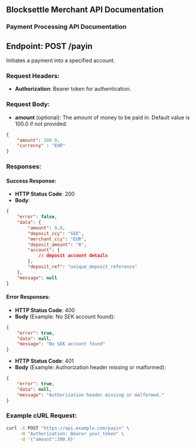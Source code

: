 ## Blocksettle Merchant API Documentation 
### Payment Processing API Documentation

## Endpoint: POST /payin

Initiates a payment into a specified account.

### Request Headers:

- **Authorization**: Bearer token for authentication.

### Request Body:

- **amount** (optional): The amount of money to be paid in. Default value is 100.0 if not provided.

```json
{
    "amount": 200.0,
    "currecny" : "EUR"
}
```

### Responses:

#### Success Response:

- **HTTP Status Code**: 200
- **Body**:

```json
{
    "error": false,
    "data": {
        "amount": 0.0,
        "deposit_ccy": "SEK",
        "merchant_ccy": "EUR",
        "deposit_amount": "0",
        "account": {
            // deposit account details
        },
        "deposit_ref": "unique_deposit_reference"
    },
    "message": null
}
```

#### Error Responses:

- **HTTP Status Code**: 400
- **Body** (Example: No SEK account found):

```json
{
    "error": true,
    "data": null,
    "message": "No SEK account found"
}
```

- **HTTP Status Code**: 401
- **Body** (Example: Authorization header missing or malformed):

```json
{
    "error": true,
    "data": null,
    "message": "Authorization header missing or malformed."
}
```

### Example cURL Request:

```bash
curl -X POST "https://api.example.com/payin" \
     -H "Authorization: Bearer your_token" \
     -d '{"amount":200.0}'
```
